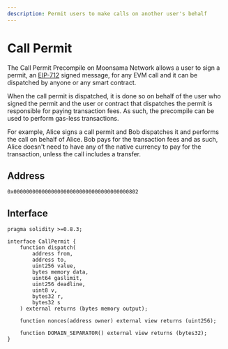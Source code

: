 ```yaml
---
description: Permit users to make calls on another user's behalf
---
```


# Call Permit

The Call Permit Precompile on Moonsama Network allows a user to sign a permit, an
[EIP-712](https://eips.ethereum.org/EIPS/eip-712) signed message, for any EVM call and it can be dispatched by anyone or
any smart contract.

When the call permit is dispatched, it is done so on behalf of the user who signed the permit and the user or contract
that dispatches the permit is responsible for paying transaction fees. As such, the precompile can be used to perform
gas-less transactions.

For example, Alice signs a call permit and Bob dispatches it and performs the call on behalf of Alice. Bob pays for the
transaction fees and as such, Alice doesn't need to have any of the native currency to pay for the transaction, unless
the call includes a transfer.

## Address

`0x0000000000000000000000000000000000000802`

## Interface

```solidity
pragma solidity >=0.8.3;

interface CallPermit {
    function dispatch(
        address from,
        address to,
        uint256 value,
        bytes memory data,
        uint64 gaslimit,
        uint256 deadline,
        uint8 v,
        bytes32 r,
        bytes32 s
    ) external returns (bytes memory output);

    function nonces(address owner) external view returns (uint256);

    function DOMAIN_SEPARATOR() external view returns (bytes32);
}
```
